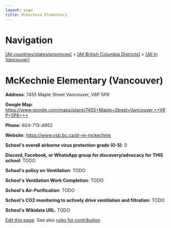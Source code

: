 ```yaml
---
layout: page
title: McKechnie Elementary
---
```

# Navigation

[[All countries/states/provinces]](../../..) > [[All British Columbia Districts]](../..) > [[All In Vancouver]](..)

# McKechnie Elementary (Vancouver)

**Address**: 7455 Maple Street Vancouver,  V6P 5P8

**Google Map**: <https://www.google.com/maps/place/7455+Maple+Street+Vancouver,++V6P+5P8+++>

**Phone**: 604-713-4952

**Website**: <https://www.vsb.bc.ca/dr-re-mckechnie>

**School's overall airborne virus protection grade (0-5)**: 0

**Discord, Facebook, or WhatsApp group for discovery/advocacy for THIS school**: TODO

**School's policy on Ventilation**: TODO

**School's Ventilation Work Completion**: TODO

**School's Air-Purification**: TODO

**School's CO2 monitoring to actively drive ventilation and filtration**: TODO

**School's Wikidata URL**: TODO


[Edit this page](https://github.com/ventilate-schools/BC/edit/main/././Vancouver/McKechnie_Elementary.md). See also [rules for contribution](../../../contribution-rules/)